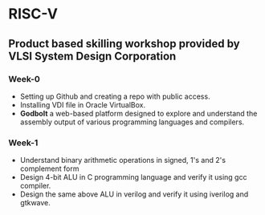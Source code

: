 # RISC-V

## Product based skilling workshop provided by VLSI System Design Corporation

### Week-0

- Setting up Github and creating a repo with public access.
- Installing VDI file in Oracle VirtualBox.
- **Godbolt** a web-based platform designed to explore and understand the assembly output of various programming languages and compilers.

### Week-1

- Understand binary arithmetic operations in signed, 1's and 2's complement form
- Design 4-bit ALU in C programming language and verify it using gcc compiler.
- Design the same above ALU in verilog and verify it using iverilog and gtkwave.
